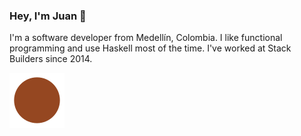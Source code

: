 ### Hey, I'm Juan 👋

I'm a software developer from Medellín, Colombia. I like functional
programming and use Haskell most of the time. I've worked at Stack
Builders since 2014.

![](jpvillaisaza.svg)
